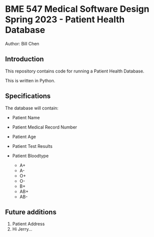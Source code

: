 # BME 547 Medical Software Design Spring 2023 - Patient Health Database
Author: Bill Chen


## Introduction
This repository contains code for running a Patient Health Database.

This is written in Python. 

## Specifications
The database will contain: 
* Patient Name
* Patient Medical Record Number
* Patient Age
* Patient Test Results

* Patient Bloodtype
    - A+ 
    - A-
    - O+
    - O-
    - B+
    - AB+ 
    - AB-

## Future additions
1. Patient Address
2. Hi Jerry... 

